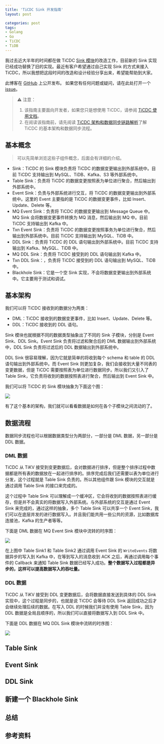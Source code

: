 ```yaml
---
title: 'TiCDC Sink 开发指南'
layout: post

categories: post
tags:
- Golang
- Go
- TiCDC
- TiDB
---
```


我过去近大半年的时间都在做 TiCDC [Sink 模块]的改造工作，目前新的 Sink 实现已经成功替换了旧的实现。最近有客户希望通过自己实现 Sink 的方式来接入 TiCDC，所以我想把这段时间的改造和设计经验分享出来，希望能帮助到大家。

此博客在 [GitHub](https://github.com/hi-rustin/hi-rustin.rs) 上公开发布。 如果您有任何问题或疑问，请在此处打开一个 [issue](https://github.com/hi-rustin/hi-rustin.rs/issues)。

> ⚠️ 注意：
> 1. 该指南主要面向开发者，如果您只是想使用 TiCDC，请参阅 [TiCDC 使用文档](https://docs.pingcap.com/zh/tidb/stable/ticdc-overview)。
> 2. 在阅读该指南前，请先阅读 [TiCDC 架构和数据同步链路解析](https://hi-rustin.rs/TiCDC-%E6%9E%B6%E6%9E%84%E5%92%8C%E6%95%B0%E6%8D%AE%E5%90%8C%E6%AD%A5%E9%93%BE%E8%B7%AF%E8%A7%A3%E6%9E%90/)了解 TiCDC 的基本架构和数据同步流程。

## 基本概念

> 可以先简单浏览这些子组件概念，后面会有详细的介绍。

- Sink：TiCDC 的 Sink 模块负责将 TiCDC 的数据变更输出到外部系统中。目前 TiCDC 支持输出到 MySQL、TiDB、Kafka、S3 等外部系统中。
- Table Sink：负责将 TiCDC 的数据变更按照表为单位进行聚合，然后输出到外部系统中。
- Event Sink：负责与外部系统进行交互，将 TiCDC 的数据变更输出到外部系统中。这里的 Event 主要指的是 TiCDC 的数据变更事件，比如 Insert、Update、Delete 等。
- MQ Event Sink：负责将 TiCDC 的数据变更输出到 Message Queue 中。MQ Sink 会将数据变更事件转换为 MQ 消息，然后输出到 MQ 中。目前 TiCDC 支持输出到 Kafka 中。
- Txn Event Sink：负责将 TiCDC 的数据变更按照事务为单位进行聚合，然后输出到外部系统中。目前 TiCDC 支持输出到 MySQL、TiDB 中。
- DDL Sink：负责将 TiCDC 的 DDL 语句输出到外部系统中。目前 TiCDC 支持输出到 Kafka、MySQL、TiDB 中。
- MQ DDL Sink：负责将 TiCDC 接受到的 DDL 语句输出到 Kafka 中。
- Txn DDL Sink：，负责将 TiCDC 接受到的 DDL 语句输出到 MySQL、TiDB 中。
- Blackhole Sink：它是一个空 Sink 实现，不会将数据变更输出到外部系统中。它主要用于测试和调试。

## 基本架构

我们可以将 TiCDC 接收到的数据分为两类：
- DML：TiCDC 接收到的数据变更事件，比如 Insert、Update、Delete 等。
- DDL：TiCDC 接收到的 DDL 语句。

Sink 模块也就根据不同的数据类型抽象出了不同的 Sink 子模块，分别是 Event Sink、DDL Sink。Event Sink 负责将过滤和聚合后的 DML 数据输出到外部系统中，DDL Sink 负责将过滤后的 DDL 数据输出到外部系统中。

DDL Sink 很容易理解，因为它就是简单的将收到每个 schema 和 table 的 DDL 语句输出到外部系统中。而 Event Sink 则更加复杂，我们会接收到大量不同表的变更数据，但是 TiCDC 需要按照表为单位进行数据同步。所以我们又引入了 Table Sink，它负责将收到的数据按照表进行聚合，然后输出到 Event Sink 中。

我们可以将 TiCDC 的 Sink 模块抽象为下面这个图：

[![](https://www.plantuml.com/plantuml/png/ROwn2eCm48RtFCNLiU0BT7BGhHP4XwvNUz3GorMysEUlab0IT3luVhxlAlKu-yMnEVaNEOA9qOeP6LLXw04LYW4VJD1RUHSHD04qNnAVWROBfErW3uVxBGfd5CNHsuzaCxC6psMvwI-mA2LIwoOcjqwtUEhBWOcehgyXjHvH_WV9ZmVqwCbabsgo-5RCBJjQaJmNnpy0)](https://www.plantuml.com/plantuml/uml/ROwn2eCm48RtFCNXMF05EZdeLWjYXgvNco4qkHOlwVCtaY0NT3luVhxlEWwuXkYTMXmoWvu16HgDJsTWjlHk2XWo67w6GWN6APDnWYFKZtiHhaYCIx0VgcOg1Izjk-cl4Da8gVLVPtoQRd7fgu4ggEzlEPME8j-1-F64dZqfTb8ZuhbOMOwqC_IAtlq1)

有了这个基本的架构，我们就可以看看数据是如何在各个子模块之间流动的了。

## 数据流程
数据同步流程也可以根据数据类型分为两部分，一部分是 DML 数据，另一部分是 DDL 数据。

### DML 数据
TiCDC 从 TiKV 接受到变更数据后，会对数据进行排序，但是整个排序过程中数据都是所有表的数据放在一起进行排序的。排序完成后我们还需要以表为单位进行分发，这个过程就是 Table Sink 负责的。所以其他组件跟 Sink 模块的交互就是通过调用 Table Sink 的接口来完成的。

这个过程中 Table Sink 可以理解成一个缓冲区，它会将收到的数据按照表进行缓存，但是并不会真实的将数据写入外部系统。与外部系统的交互是通过 Event Sink 来完成的，通过这样的抽象，多个 Table Sink 可以共享一个 Event Sink，我们可以在底层并发的进行数据写入。并且我们能共用一些公共的资源，比如数据库连接池，Kafka 的生产者等等。

下面是 DML 数据在 MQ Event Sink 模块中流转的时序图：

[![](https://www.plantuml.com/plantuml/png/VT2n2eCm40RWFKznTNSmeqEn5QSWL1Gwd_5AGsAK6FlyZQ6Kwj0bm_z_kOCh5e_EhwDX9_-aaM0sg2oRGwYacj5wwDeCS86amzuGjChgB3a0VW1y3-gcQgEe6wXUP7r4UoCY4FZG25StQN89Ozlgz1p_vo3H6BWxvIdEM4BB_xHRlDKYXvkRXbKI4v1-_QKKaSGexFbCACFJezJPRyaF9MS5sI4SxGq0)](https://www.plantuml.com/plantuml/uml/VT2n2eCm40RWFKznTNSmeqEn5QSWL1Gwd_5AGsAK6FlyZQ6Kwj0bm_z_kOCh5e_EhwDX9_-aaM0sg2oRGwYacj5wwDeCS86amzuGjChgB3a0VW1y3-gcQgEe6wXUP7r4UoCY4FZG25StQN89Ozlgz1p_vo3H6BWxvIdEM4BB_xHRlDKYXvkRXbKI4v1-_QKKaSGexFbCACFJezI_7Jzs1TaXdEmD)

在上图中 Table Sink1 和 Table Sink2 通过调用 Event Sink 的 `WriteEvents` 将数据异步的写入到 Kafka 中，在等到写入的消息收到 ACK 之后，再通过调用每个事件的 Callback 来通知 Table Sink 数据已经写入成功。**整个数据写入过程都是异步的，这样可以提高数据写入的吞吐量。**


### DDL 数据

TiCDC 从 TiKV 接受到 DDL 变更数据后，会将数据直接发送到具体的 DDL Sink 实现中，这个过程是同步的，也就是说 TiCDC 会等待 DDL Sink 返回成功之后才会继续处理后续的数据。在写入 DDL 的时候我们并没有使用 Table Sink，因为 DDL 数据是全局且顺序的，所以我们可以直接将数据写入到 DDL Sink 中。

下面是 DDL 数据在 MQ DDL Sink 模块中流转的时序图：

[![](https://www.plantuml.com/plantuml/png/LSungiCm40JGVayntxqluE9ZWZl54ECJBD862yah8Sj5Slg894swPUSDp7XKBlNS8_tLJNP1ZkoLSdjwwpDhnRnCqtK57-Zc1Ut6wZLqFyQyOyFtmBYK5AHqHDzY_mypm7ACM1zgjvBKFyNXLf8xhP11tyW73qY1Hb7N5hq0)](https://www.plantuml.com/plantuml/uml/LSungiCm40JGVayntxqluE9ZWZl54ECJBD862yah8Sj5Slg894swPUSDp7XKBlNS8_tLJNP1ZkoLSdjwwpDhnRnCqtK57-Zc1Ut6wZLqFyQyOyFtmBYK5AHqHDzY_mypm7ACM1zgjvBKFyNXLf8xhP11tyW73qY1Hb7N5hq0)

## Table Sink

## Event Sink

## DDL Sink

## 新建一个 Blackhole Sink

## 总结

## 参考资料


[sink 模块]: https://github.com/pingcap/tiflow/tree/master/cdc/sinkv2
